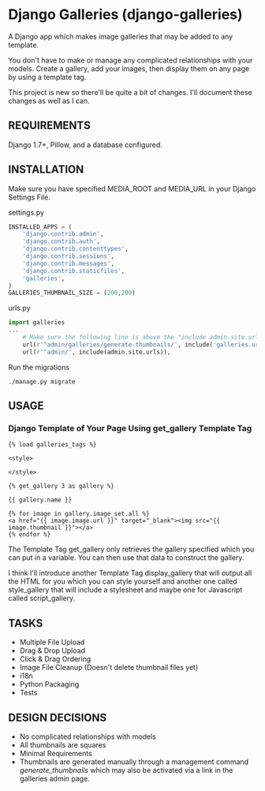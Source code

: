 # Django Galleries (django-galleries)

A Django app which makes image galleries that may be added to any template.

You don't have to make or manage any complicated relationships with your models. Create a gallery, add your images, then display them on any page by using a template tag. 

This project is new so there'll be quite a bit of changes. I'll document these changes as well as I can.

## REQUIREMENTS
Django 1.7+, Pillow, and a database configured.

## INSTALLATION
Make sure you have specified MEDIA_ROOT and MEDIA_URL in your Django Settings File.

settings.py
```Python
INSTALLED_APPS = (
    'django.contrib.admin',
    'django.contrib.auth',
    'django.contrib.contenttypes',
    'django.contrib.sessions',
    'django.contrib.messages',
    'django.contrib.staticfiles',
    'galleries',
)
GALLERIES_THUMBNAIL_SIZE = (200,200)
```

urls.py
```Python
import galleries
...
    # Make sure the following line is above the "include admin.site.urls" line
    url(r'^admin/galleries/generate-thumbnails/', include('galleries.urls')),
    url(r'^admin/', include(admin.site.urls)),
```
Run the migrations
```
./manage.py migrate
```
## USAGE


### Django Template of Your Page Using get_gallery Template Tag
```HTML+Django
{% load galleries_tags %}

<style>

</style>

{% get_gallery 3 as gallery %}

{{ gallery.name }}

{% for image in gallery.image_set.all %}
<a href="{{ image.image.url }}" target="_blank"><img src="{{ image.thumbnail }}"></a>
{% endfor %}
```

The Template Tag get_gallery only retrieves the gallery specified which you can put in a variable. You can then use that data to construct the gallery.

I think I'll introduce another Template Tag display_gallery that will output all the HTML for you which you can style yourself and another one called style_gallery that will include a stylesheet and maybe one for Javascript called script_gallery.

## TASKS
-  Multiple File Upload
-  Drag & Drop Upload
-  Click & Drag Ordering
-  Image File Cleanup (Doesn't delete thumbnail files yet)
-  i18n
-  Python Packaging
-  Tests

## DESIGN DECISIONS
-  No complicated relationships with models
-  All thumbnails are squares
-  Minimal Requirements
-  Thumbnails are generated manually through a management command *generate_thumbnails* which may also be activated via a link in the galleries admin page.
